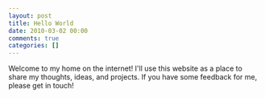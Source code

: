 ```yaml
---
layout: post
title: Hello World
date: 2010-03-02 00:00
comments: true
categories: []
---
```

<p>Welcome to my home on the internet! I'll use this website as a place to share my thoughts, ideas, and projects. If you have some feedback for me, please get in touch!</p>
